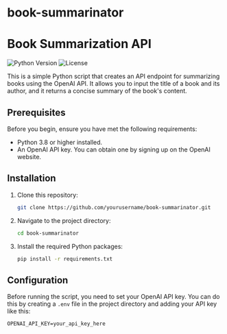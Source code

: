 # book-summarinator
# Book Summarization API

![Python Version](https://img.shields.io/badge/Python-3.8%2B-blue)
![License](https://img.shields.io/badge/License-MIT-green)

This is a simple Python script that creates an API endpoint for summarizing books using the OpenAI API. It allows you to input the title of a book and its author, and it returns a concise summary of the book's content.

## Prerequisites

Before you begin, ensure you have met the following requirements:

- Python 3.8 or higher installed.
- An OpenAI API key. You can obtain one by signing up on the OpenAI website.

## Installation

1. Clone this repository:

    ```bash
    git clone https://github.com/yourusername/book-summarinator.git
    ```

2. Navigate to the project directory:

    ```bash
    cd book-summarinator
    ```

3. Install the required Python packages:

    ```bash
    pip install -r requirements.txt
    ```

## Configuration

Before running the script, you need to set your OpenAI API key. You can do this by creating a `.env` file in the project directory and adding your API key like this:

```env
OPENAI_API_KEY=your_api_key_here


